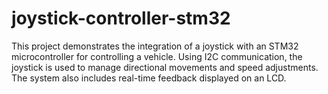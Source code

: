 # joystick-controller-stm32
This project demonstrates the integration of a joystick with an STM32 microcontroller for controlling a vehicle. Using I2C communication, the joystick is used to manage directional movements and speed adjustments. The system also includes real-time feedback displayed on an LCD.
